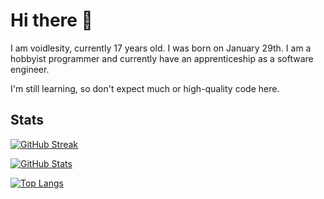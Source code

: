 # Hi there 👋

I am voidlesity, currently 17 years old. I was born on January 29th.
I am a hobbyist programmer and currently have an apprenticeship as a software engineer.

I'm still learning, so don't expect much or high-quality code here.

## Stats
[![GitHub Streak](https://streak-stats.demolab.com?user=voidlesity&theme=dark&border_radius=20&date_format=j%20M%5B%20Y%5D&background=303446&border=E4E2E2&stroke=E4E2E2&ring=81C8BE&fire=81C8BE&currStreakNum=CA9EE6&sideNums=C6D0F5&currStreakLabel=CA9EE6&sideLabels=B5BFE2&dates=B5BFE2)](https://www.youtube.com/watch?v=dQw4w9WgXcQ)

[![GitHub Stats](https://github-readme-stats.vercel.app/api?username=voidlesity&show_icons=true&theme=dark&hide_border=true&bg_color=303446&title_color=C6D0F5&text_color=B5BFE2&icon_color=81C8BE
)](https://www.youtube.com/watch?v=dQw4w9WgXcQ)

[![Top Langs](https://github-readme-stats.vercel.app/api/top-langs/?username=voidlesity&langs_count=10&layout=compact&title_color=C6D0F5&text_color=B5BFE2&bg_color=303446
)](https://www.youtube.com/watch?v=dQw4w9WgXcQ)
